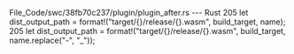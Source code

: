 File_Code/swc/38fb70c237/plugin/plugin_after.rs --- Rust
205         let dist_output_path = format!("target/{}/release/{}.wasm", build_target, name);                                                                 205         let dist_output_path = format!("target/{}/release/{}.wasm", build_target, name.replace("-", "_"));


